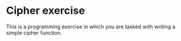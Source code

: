 Cipher exercise
===============

This is a programming exercise in which you are tasked with writing a simple
cipher function.
